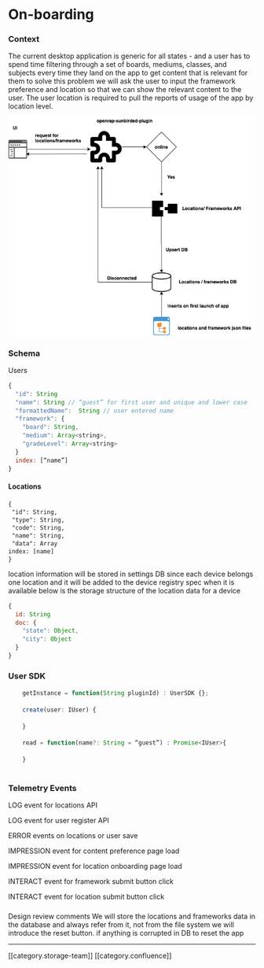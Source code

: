 # On-boarding

### Context

The current desktop application is generic for all states - and a user has to spend time filtering through a set of boards, mediums, classes, and subjects every time they land on the app to get content that is relevant for them to solve this problem we will ask the user to input the framework preference and location so that we can show the relevant content to the user. The user location is required to pull the reports of usage of the app by location level.

![](../../../../Design/FullExport/images/storage/Locations.png)

### Schema

Users

```js
{
  "id": String
  "name": String // “guest” for first user and unique and lower case
  "formattedName":  String // user entered name
  "framework": {
    "board": String,
    "medium": Array<string>,
    "gradeLevel": Array<string>
  }
  index: [“name”]
}
```

#### Locations

```
{
 "id": String,
 "type": String, 
 "code": String,
 "name": String,
 "data": Array
index: [name]
}
```

location information will be stored in settings DB since each device belongs one location and it will be added to the device registry spec when it is available below is the storage structure of the location data for a device

```js
{
  id: String
  doc: {
    "state": Object, 
    "city": Object
  }
}
```

### User SDK

```js
	getInstance = function(String pluginId) : UserSDK {};
	
	create(user: IUser) {

	}

	read = function(name?: String = “guest”) : Promise<IUser>{

	}



```

### Telemetry Events

LOG event for locations API

LOG event for user register API

ERROR events on locations or user save&#x20;

IMPRESSION event for content preference page load

IMPRESSION event for location onboarding page load

INTERACT event for framework submit button click

INTERACT event for location submit button click

###

Design review comments We will store the locations and frameworks data in the database and always refer from it, not from the file system we will introduce the reset button. if anything is corrupted in DB to reset the app

***

\[\[category.storage-team]] \[\[category.confluence]]
